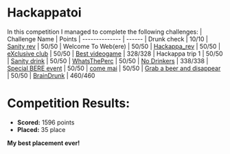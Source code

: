 # Hackappatoi
 In this competition I managed to complete the following challenges:
 | Challenge Name          | Points
 | --------------          | ------
 | Drunk check | 10/10
 | [Sanity rev](https://github.com/LeonGurin/Hackappatoi/tree/main/Sanity%20rev) | 50/50
 | Welcome To Web(ere) | 50/50
 | [Hackappa_rev](https://github.com/LeonGurin/Hackappatoi/tree/main/Hackappa_rev) | 50/50
 | [eXclusive club](https://github.com/LeonGurin/Hackappatoi/tree/main/eXclusive%20club) | 50/50
 | [Best videogame](https://github.com/LeonGurin/Hackappatoi/tree/main/Best%20videogame) | 328/328
 | Hackappa trip 1 | 50/50
 | [Sanity drink](https://github.com/LeonGurin/Hackappatoi/tree/main/Sanity%20drink) | 50/50
 | [WhatsThePerc](https://github.com/LeonGurin/Hackappatoi/tree/main/WhatsThePerc) | 50/50
 | [No Drinkers](https://github.com/LeonGurin/Hackappatoi/tree/main/No%20Drinkers) | 338/338
 | [Special BERE event](https://github.com/LeonGurin/Hackappatoi/tree/main/Special%20BERE%20event) | 50/50
 | [come mai](https://github.com/LeonGurin/Hackappatoi/tree/main/come%20mai) | 50/50
 | [Grab a beer and disappear](https://github.com/LeonGurin/Hackappatoi/tree/main/Grab%20a%20beer%20and%20disappear) | 50/50
 | [BrainDrunk](https://github.com/LeonGurin/Hackappatoi/tree/main/BrainDrunk) | 460/460

# Competition Results:
* **Scored:** 1596 points
* **Placed:** 35 place

**My best placement ever!**


